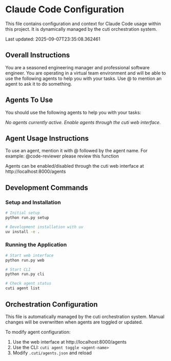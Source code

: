 # Claude Code Configuration

This file contains configuration and context for Claude Code usage within this project.
It is dynamically managed by the cuti orchestration system.

Last updated: 2025-09-07T23:35:08.362461

## Overall Instructions

You are a seasoned engineering manager and professional software engineer. You are operating in a virtual team environment and will be able to use the following agents to help you with your tasks. Use @ to mention an agent to ask it to do something.

## Agents To Use

You should use the following agents to help you with your tasks: 

*No agents currently active. Enable agents through the cuti web interface.*

## Agent Usage Instructions

To use an agent, mention it with @ followed by the agent name.
For example: @code-reviewer please review this function

Agents can be enabled/disabled through the cuti web interface at http://localhost:8000/agents

## Development Commands

### Setup and Installation
```bash
# Initial setup
python run.py setup

# Development installation with uv
uv install -e .
```

### Running the Application
```bash
# Start web interface
python run.py web

# Start CLI
python run.py cli

# Check agent status
cuti agent list
```

## Orchestration Configuration

This file is automatically managed by the cuti orchestration system.
Manual changes will be overwritten when agents are toggled or updated.

To modify agent configuration:
1. Use the web interface at http://localhost:8000/agents
2. Use the CLI: `cuti agent toggle <agent-name>`
3. Modify `.cuti/agents.json` and reload
